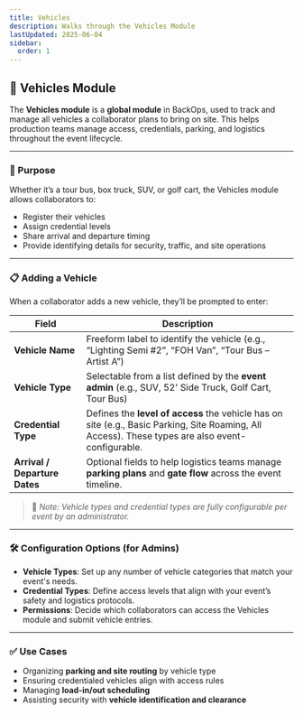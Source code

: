 ```yaml
---
title: Vehicles
description: Walks through the Vehicles Module
lastUpdated: 2025-06-04
sidebar:
  order: 1
---
```


## 🚐 Vehicles Module

The **Vehicles module** is a **global module** in BackOps, used to track and manage all vehicles a collaborator plans to bring on site. This helps production teams manage access, credentials, parking, and logistics throughout the event lifecycle.

---

### 🧭 Purpose

Whether it’s a tour bus, box truck, SUV, or golf cart, the Vehicles module allows collaborators to:

- Register their vehicles
- Assign credential levels
- Share arrival and departure timing
- Provide identifying details for security, traffic, and site operations

---

### 📋 Adding a Vehicle

When a collaborator adds a new vehicle, they’ll be prompted to enter:

| Field                         | Description                                                                                                                                       |
| ----------------------------- | ------------------------------------------------------------------------------------------------------------------------------------------------- |
| **Vehicle Name**              | Freeform label to identify the vehicle (e.g., “Lighting Semi #2”, “FOH Van”, “Tour Bus – Artist A”)                                               |
| **Vehicle Type**              | Selectable from a list defined by the **event admin** (e.g., SUV, 52' Side Truck, Golf Cart, Tour Bus)                                            |
| **Credential Type**           | Defines the **level of access** the vehicle has on site (e.g., Basic Parking, Site Roaming, All Access). These types are also event-configurable. |
| **Arrival / Departure Dates** | Optional fields to help logistics teams manage **parking plans** and **gate flow** across the event timeline.                                     |

> 🚧 _Note: Vehicle types and credential types are fully configurable per event by an administrator._

---

### 🛠️ Configuration Options (for Admins)

- **Vehicle Types**: Set up any number of vehicle categories that match your event's needs.
- **Credential Types**: Define access levels that align with your event’s safety and logistics protocols.
- **Permissions**: Decide which collaborators can access the Vehicles module and submit vehicle entries.

---

### ✅ Use Cases

- Organizing **parking and site routing** by vehicle type
- Ensuring credentialed vehicles align with access rules
- Managing **load-in/out scheduling**
- Assisting security with **vehicle identification and clearance**

